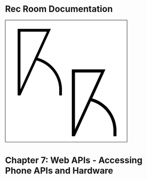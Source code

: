 # Rec Room Documentation

![Rec Room logo](images/recroom-logo.jpg?raw=true)


# Chapter 7: Web APIs - Accessing Phone APIs and Hardware
